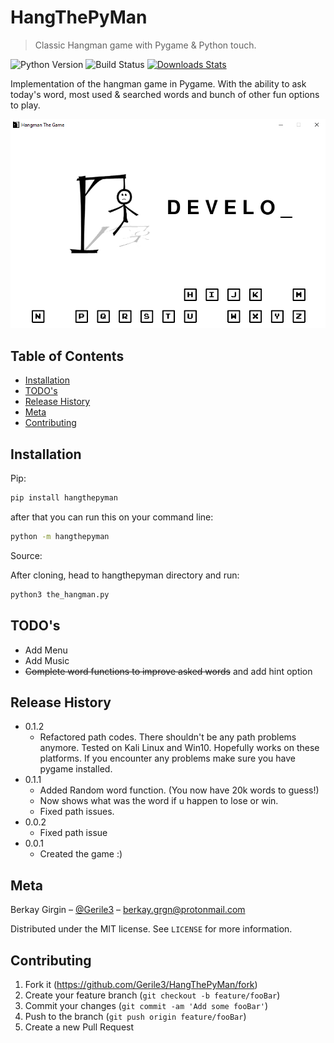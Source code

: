 # HangThePyMan

> Classic Hangman game with Pygame & Python touch.

![Python Version][pypi-image]
![Build Status][pypi-status]
[![Downloads Stats][pypi-version]][pypi-url]

Implementation of the hangman game in Pygame. With the ability to ask today's word, most used & searched words and bunch of other fun options to play.

![screen1](screenshots/screen1.png)

## Table of Contents

* [Installation](#Installation)
* [TODO's](#TODO's)
* [Release History](#Release-History)
* [Meta](#Meta)
* [Contributing](#Contributing)

## Installation

Pip:

```sh
pip install hangthepyman
```

after that you can run this on your command line:

```sh
python -m hangthepyman
```

Source:

After cloning, head to hangthepyman directory and run:

```sh
python3 the_hangman.py
```

## TODO's

* Add Menu
* Add Music
* ~~Complete word functions to improve asked words~~ and add hint option

## Release History

* 0.1.2
  * Refactored path codes. There shouldn't be any path problems anymore.
  Tested on Kali Linux and Win10. Hopefully works on these platforms. If you encounter any problems make sure you have pygame installed.
* 0.1.1
  * Added Random word function. (You now have 20k words to guess!)
  * Now shows what was the word if u happen to lose or win.
  * Fixed path issues.
* 0.0.2
  * Fixed path issue
* 0.0.1
  * Created the game :)

## Meta

Berkay Girgin – [@Gerile3](https://github.com/Gerile3) – berkay.grgn@protonmail.com

Distributed under the MIT license. See ``LICENSE`` for more information.

## Contributing

1. Fork it (<https://github.com/Gerile3/HangThePyMan/fork>)
2. Create your feature branch (`git checkout -b feature/fooBar`)
3. Commit your changes (`git commit -am 'Add some fooBar'`)
4. Push to the branch (`git push origin feature/fooBar`)
5. Create a new Pull Request

<!-- Markdown link & img dfn's -->
[pypi-image]: https://img.shields.io/pypi/pyversions/hangthepyman
[pypi-url]: https://pypi.org/project/hangthepyman/
[pypi-version]: https://img.shields.io/pypi/v/hangthepyman
[pypi-status]: https://img.shields.io/pypi/status/hangthepyman
